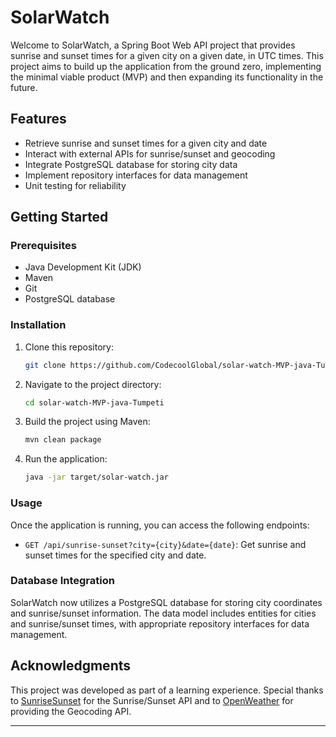 # SolarWatch

Welcome to SolarWatch, a Spring Boot Web API project that provides sunrise and sunset times for a given city on a given date, in UTC times. This project aims to build up the application from the ground zero, implementing the minimal viable product (MVP) and then expanding its functionality in the future.

## Features

- Retrieve sunrise and sunset times for a given city and date
- Interact with external APIs for sunrise/sunset and geocoding
- Integrate PostgreSQL database for storing city data
- Implement repository interfaces for data management
- Unit testing for reliability

## Getting Started

### Prerequisites

- Java Development Kit (JDK)
- Maven
- Git
- PostgreSQL database

### Installation

1. Clone this repository:

   ```bash
   git clone https://github.com/CodecoolGlobal/solar-watch-MVP-java-Tumpeti.git
   ```

2. Navigate to the project directory:

   ```bash
   cd solar-watch-MVP-java-Tumpeti
   ```

3. Build the project using Maven:

   ```bash
   mvn clean package
   ```

4. Run the application:

   ```bash
   java -jar target/solar-watch.jar
   ```

### Usage

Once the application is running, you can access the following endpoints:

- `GET /api/sunrise-sunset?city={city}&date={date}`: Get sunrise and sunset times for the specified city and date.

### Database Integration

SolarWatch now utilizes a PostgreSQL database for storing city coordinates and sunrise/sunset information. The data model includes entities for cities and sunrise/sunset times, with appropriate repository interfaces for data management.

## Acknowledgments

This project was developed as part of a learning experience. Special thanks to [SunriseSunset](https://sunrisesunset.io/api/) for the Sunrise/Sunset API and to [OpenWeather](https://openweathermap.org/) for providing the Geocoding API.

---
